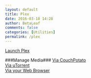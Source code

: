 ```yaml
---
layout: default
title: Plex
date: 2016-03-18 14:28
author: BetaLeaf
comments: false
categories: [Utilities]
permalink: /plex
---
```

[Launch Plex](https://app.plex.tv/web/app)  


###Manage Media###
[Via CouchPotato](http://plex.betaleaf.net:5050/)  
[Via uTorrent](http://plex.betaleaf.net:5650/gui)    
[Via your Web Browser](http://plex.betaleaf.net/)  